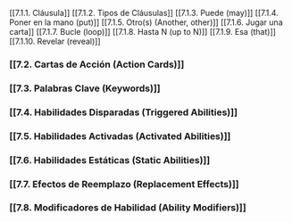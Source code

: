 [[7.1.1. Cláusula]]
[[7.1.2.  Tipos de Cláusulas]]
[[7.1.3.  Puede (may)]]
[[7.1.4. Poner en la mano (put)]]
[[7.1.5. Otro(s) (Another, other)]]
[[7.1.6. Jugar una carta]]
[[7.1.7. Bucle (loop)]]
[[7.1.8. Hasta N (up to N)]]
[[7.1.9. Esa (that)]]
[[7.1.10. Revelar (reveal)]]
### [[7.2. Cartas de Acción (Action Cards)]]
### [[7.3. Palabras Clave (Keywords)]]
### [[7.4. Habilidades Disparadas (Triggered Abilities)]]

### [[7.5. Habilidades Activadas (Activated Abilities)]]
### [[7.6. Habilidades Estáticas (Static Abilities)]]
### [[7.7. Efectos de Reemplazo (Replacement Effects)]]
### [[7.8. Modificadores de Habilidad (Ability Modifiers)]]
